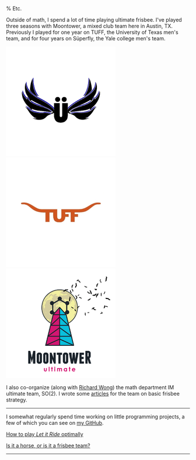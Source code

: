 % Etc.

Outside of math, I spend a lot of time playing ultimate frisbee. I've played three seasons with Moontower, a mixed club team here in Austin, TX. Previously I played for one year on TUFF, the University of Texas men's team, and for four years on Süperfly, the Yale college men's team.

<div class="image-container">
<div class="img-cell"><img src="resources/fly_logo.png" alt="Superfly logo" /></div>
<div class="img-cell"><img src="resources/texas_logo.jpg" alt="TUFF logo" /></div>
<div class="img-cell"><img src="resources/moontower_logo.png" alt="Moontower logo" /></div>
</div>

I also co-organize (along with [Richard Wong](https://web.ma.utexas.edu/users/richard.wong/)) the math department IM ultimate team, SO(2). I wrote some [articles](frisbee) for the team on basic frisbee strategy.

--------------------------------------------------------------------

I somewhat regularly spend time working on little programming projects, a few of which you can see on [my GitHub](https://github.com/tjweisman/).

[How to play *Let it Ride* optimally](frisbee/let_it_ride.html) 

[Is it a horse, or is it a frisbee team?](https://tjweisman.github.io/horseorfris/)

--------------------------------------------------------------------